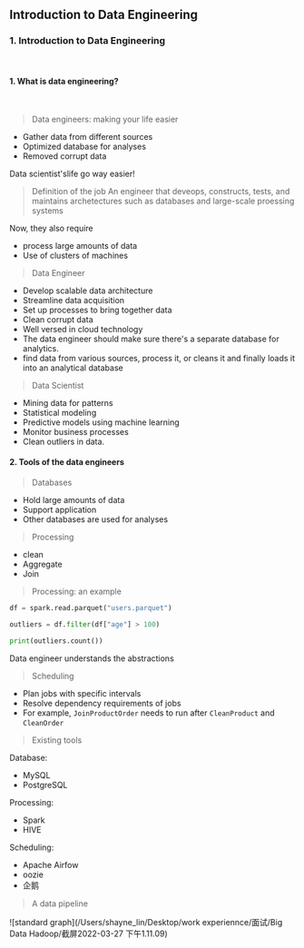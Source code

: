 ## Introduction to Data Engineering  

### 1. Introduction to Data Engineering 
<br>

#### 1. What is data engineering?  

<br>

> Data engineers: making your life easier

* Gather data from different sources
* Optimized database for analyses
* Removed corrupt data

Data scientist'slife go way easier!

>Definition of the job
An engineer that deveops, constructs, tests, and maintains archetectures such as databases and large-scale proessing systems

Now, they also require
* process large amounts of data
* Use of clusters of machines

>Data Engineer
* Develop scalable data architecture
* Streamline data acquisition
* Set up processes to bring together data
* Clean corrupt data
* Well versed in cloud technology
* The data engineer should make sure there's a separate database for analytics.
* find data from various sources, process it, or cleans it and finally loads it into an analytical database


>Data Scientist
* Mining data for patterns
* Statistical modeling
* Predictive models using machine learning
* Monitor business processes
* Clean outliers in data.

#### 2. Tools of the data engineers  
>Databases
* Hold large amounts of data
* Support application
* Other databases are used for analyses

>Processing
* clean
* Aggregate 
* Join

>Processing: an example

```Python
df = spark.read.parquet("users.parquet")

outliers = df.filter(df["age"] > 100)

print(outliers.count())
```

Data engineer understands the abstractions


>Scheduling 
* Plan jobs with specific intervals
* Resolve dependency requirements of jobs
* For example, `JoinProductOrder` needs to run after `CleanProduct` and `CleanOrder`

> Existing tools

Database: 
* MySQL
* PostgreSQL

Processing:
* Spark
* HIVE

Scheduling:
* Apache Airfow
* oozie
* 企鹅

> A data pipeline 

![standard graph](/Users/shayne_lin/Desktop/work experiennce/面试/Big Data Hadoop/截屏2022-03-27 下午1.11.09)

            